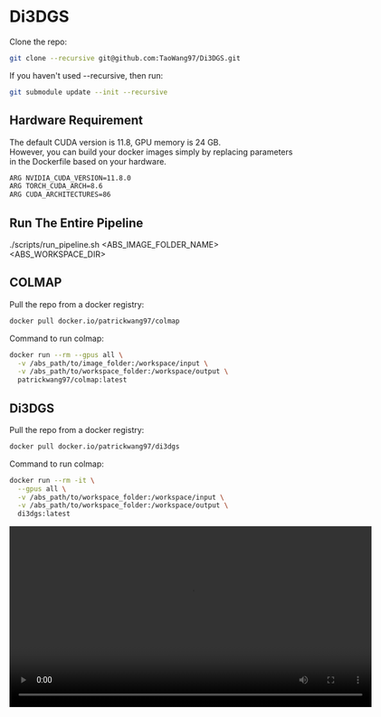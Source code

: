 # Di3DGS
Clone the repo:
```bash
git clone --recursive git@github.com:TaoWang97/Di3DGS.git
```

If you haven't used --recursive, then run:
```bash
git submodule update --init --recursive
```
## Hardware Requirement
The default CUDA version is 11.8, GPU memory is 24 GB. \
However, you can build your docker images simply by replacing parameters in the Dockerfile based on your hardware.
```bash
ARG NVIDIA_CUDA_VERSION=11.8.0
ARG TORCH_CUDA_ARCH=8.6
ARG CUDA_ARCHITECTURES=86
```

## Run The Entire Pipeline
./scripts/run_pipeline.sh <ABS_IMAGE_FOLDER_NAME> <ABS_WORKSPACE_DIR>

## COLMAP
Pull the repo from a docker registry:
```bash
docker pull docker.io/patrickwang97/colmap
```

Command to run colmap:
```bash
docker run --rm --gpus all \
  -v /abs_path/to/image_folder:/workspace/input \
  -v /abs_path/to/workspace_folder:/workspace/output \
  patrickwang97/colmap:latest
```

## Di3DGS
Pull the repo from a docker registry:
```bash
docker pull docker.io/patrickwang97/di3dgs
```
Command to run colmap:
```bash
docker run --rm -it \
  --gpus all \
  -v /abs_path/to/workspace_folder:/workspace/input \
  -v /abs_path/to/workspace_folder:/workspace/output \
  di3dgs:latest
```


<video controls width="640" src="https://github.com/TaoWang97/Di3DGS/blob/master/videos/front.mp4" type="video/mp4">
  Your browser does not support the video tag.
</video>
